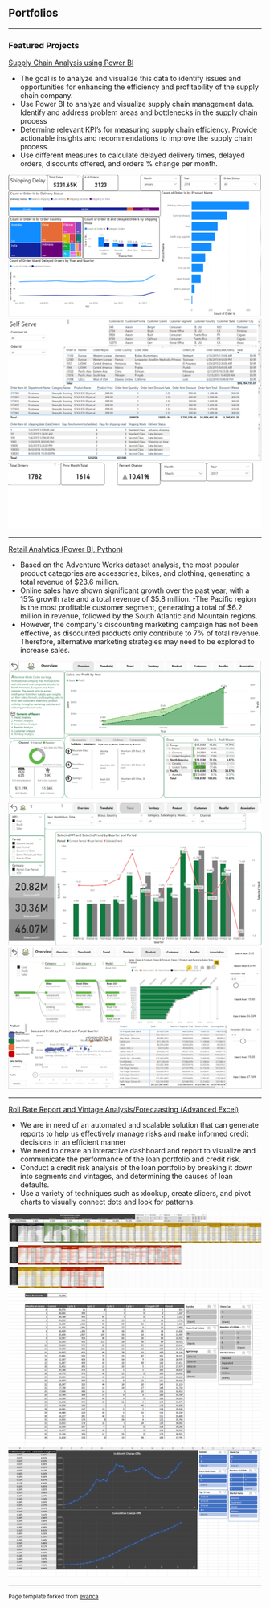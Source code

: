## Portfolios

---

### Featured Projects

[Supply Chain Analysis using Power BI](https://www.notion.so/ryanstowers/Portfolio-Ryan-Stowers-50a71750f98d4e7da432354e65e85386?p=b006ea303095465791e0af35495f15e9&pm=c)
- The goal is to analyze and visualize this data to identify issues and opportunities for enhancing the efficiency and profitability of the supply chain company. 
- Use Power BI to analyze and visualize supply chain management data. Identify and address problem areas and bottlenecks in the supply chain process
- Determine relevant KPI’s for measuring supply chain efficiency. Provide actionable insights and recommendations to improve the supply chain process.
- Use different measures to calculate delayed delivery times, delayed orders, discounts offered, and orders % change per month.
<img src="images/Supply Chain pg 1.png?raw=true"/>
<img src="images/Supply Chain pg 2.png?raw=true"/>
<img src="images/Supply Chain pg 3.png?raw=true"/>

---
[Retail Analytics (Power BI, Python)](https://www.notion.so/ryanstowers/Portfolio-Ryan-Stowers-50a71750f98d4e7da432354e65e85386?p=b9be6e92852e436c9e8c3d59b89414e0&pm=c)
- Based on the Adventure Works dataset analysis, the most popular product categories are accessories, bikes, and clothing, generating a total revenue of $23.6 million.
- Online sales have shown significant growth over the past year, with a 15% growth rate and a total revenue of $5.8 million. 
-The Pacific region is the most profitable customer segment, generating a total of $6.2 million in revenue, followed by the South Atlantic and Mountain regions. 
- However, the company's discounting marketing campaign has not been effective, as discounted products only contribute to 7% of total revenue. Therefore, alternative marketing strategies may need to be explored to increase sales.
<img src="images/AW pg 1.png?raw=true"/>
<img src="images/AW pg 2.png?raw=true"/>
<img src="images/AW pg 3.png?raw=true"/>

---
[Roll Rate Report and Vintage Analysis/Forecaasting (Advanced Excel)](https://www.notion.so/ryanstowers/Portfolio-Ryan-Stowers-50a71750f98d4e7da432354e65e85386?p=f6e6159def354ed486c2bc7520a588c0&pm=c)
-	We are in need of an automated and scalable solution that can generate reports to help us effectively manage risks and make informed credit decisions in an efficient manner
-	We need to create an interactive dashboard and report to visualize and communicate the performance of the loan portfolio and credit risk. 
-	Conduct a credit risk analysis of the loan portfolio by breaking it down into segments and vintages, and determining the causes of loan defaults.
-	Use a variety of techniques such as xlookup, create slicers, and pivot charts to visually connect dots and look for patterns.
<img src="images/Roll rate Pg 1.png?raw=true"/>
<img src="images/Vintage Analysis pg 1.png?raw=true"/>
<img src="images/Vintage Analysis pg 2.png?raw=true"/>



---
<p style="font-size:11px">Page template forked from <a href="https://github.com/evanca/quick-portfolio">evanca</a></p>
<!-- Remove above link if you don't want to attibute -->
